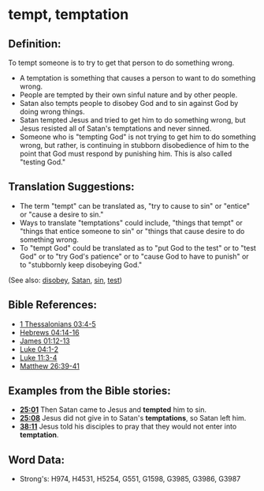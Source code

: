 # tempt, temptation #

## Definition: ##

To tempt someone is to try to get that person to do something wrong.

* A temptation is something that causes a person to want to do something wrong.
* People are tempted by their own sinful nature and by other people.
* Satan also tempts people to disobey God and to sin against God by doing wrong things.
* Satan tempted Jesus and tried to get him to do something wrong, but Jesus resisted all of Satan's temptations and never sinned.
* Someone who is "tempting God" is not trying to get him to do something wrong, but rather, is continuing in stubborn disobedience of him to the point that God must respond by punishing him. This is also called "testing God."

## Translation Suggestions: ##

* The term "tempt" can be translated as, "try to cause to sin" or "entice" or "cause a desire to sin."
* Ways to translate "temptations" could include, "things that tempt" or "things that entice someone to sin" or "things that cause desire to do something wrong.
* To "tempt God" could be translated as to "put God to the test" or to "test God" or to "try God's patience" or to "cause God to have to punish" or to "stubbornly keep disobeying God."

(See also: [disobey](../other/disobey.md), [Satan](../kt/satan.md), [sin](../kt/sin.md), [test](../kt/test.md)) 

## Bible References: ##

* [1 Thessalonians 03:4-5](rc://en/tn/help/1th/03/04)
* [Hebrews 04:14-16](rc://en/tn/help/heb/04/14)
* [James 01:12-13](rc://en/tn/help/jas/01/12)
* [Luke 04:1-2](rc://en/tn/help/luk/04/01)
* [Luke 11:3-4](rc://en/tn/help/luk/11/03)
* [Matthew 26:39-41](rc://en/tn/help/mat/26/39)

## Examples from the Bible stories: ##

* __[25:01](rc://en/tn/help/obs/25/01)__ Then Satan came to Jesus and __tempted__  him to sin.
* __[25:08](rc://en/tn/help/obs/25/08)__ Jesus did not give in to Satan's __temptations__, so Satan left him.
* __[38:11](rc://en/tn/help/obs/38/11)__ Jesus told his disciples to pray that they would not enter into __temptation__.

## Word Data: ##

* Strong's: H974, H4531, H5254, G551, G1598, G3985, G3986, G3987
